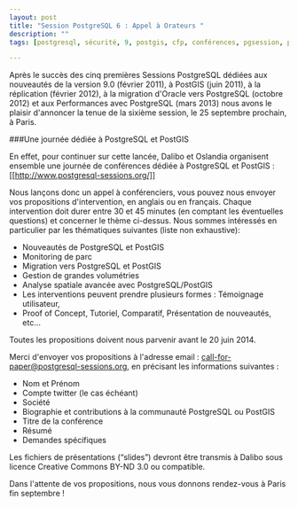 ```yaml
---
layout: post
title: "Session PostgreSQL 6 : Appel à Orateurs "
description: ""
tags: [postgresql, sécurité, 9, postgis, cfp, conférences, pgsession, pgsession06 ]

---
```


Après le succès des cinq premières Sessions PostgreSQL dédiées aux nouveautés de la version 9.0 (février 2011), à PostGIS (juin 2011), à la réplication (février 2012), à la migration d'Oracle vers PostgreSQL (octobre 2012) et aux Performances avec PostgreSQL (mars 2013) nous avons le plaisir d'annoncer la tenue de la sixième session, le 25 septembre prochain, à Paris.

<!--more-->

###Une journée dédiée à PostgreSQL et PostGIS



En effet, pour continuer sur cette lancée, Dalibo et Oslandia organisent ensemble une journée de conférences dédiée à PostgreSQL et PostGIS : [[http://www.postgresql-sessions.org/]]

Nous lançons donc un appel à conférenciers, vous pouvez nous envoyer vos propositions d'intervention, en anglais ou en français. Chaque intervention doit durer entre 30 et 45 minutes (en comptant les éventuelles questions) et concerner le thème ci-dessus. Nous sommes intéressés en particulier par les thématiques suivantes (liste non exhaustive):

* Nouveautés de PostgreSQL et PostGIS
* Monitoring de parc
* Migration vers PostgreSQL et PostGIS
* Gestion de grandes volumétries
* Analyse spatiale avancée avec PostgreSQL/PostGIS
* Les interventions peuvent prendre plusieurs formes : Témoignage utilisateur,
* Proof of Concept, Tutoriel, Comparatif, Présentation de nouveautés, etc…

Toutes les propositions doivent nous parvenir avant le 20 juin 2014.

Merci d'envoyer vos propositions à l'adresse email : call-for-paper@postgresql-sessions.org, en précisant les informations suivantes :

  * Nom et Prénom
  * Compte twitter (le cas échéant)
  * Société
  * Biographie et contributions à la communauté PostgreSQL ou PostGIS
  * Titre de la conférence
  * Résumé
  * Demandes spécifiques

Les fichiers de présentations (“slides”) devront être transmis à Dalibo sous licence Creative Commons BY-ND 3.0 ou compatible.

Dans l'attente de vos propositions, nous vous donnons rendez-vous à Paris fin septembre !
